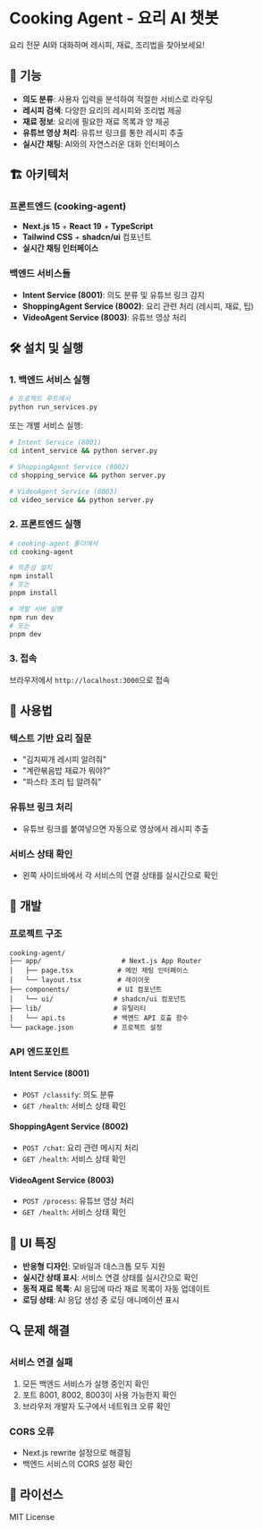 # Cooking Agent - 요리 AI 챗봇

요리 전문 AI와 대화하며 레시피, 재료, 조리법을 찾아보세요!

## 🚀 기능

- **의도 분류**: 사용자 입력을 분석하여 적절한 서비스로 라우팅
- **레시피 검색**: 다양한 요리의 레시피와 조리법 제공
- **재료 정보**: 요리에 필요한 재료 목록과 양 제공
- **유튜브 영상 처리**: 유튜브 링크를 통한 레시피 추출
- **실시간 채팅**: AI와의 자연스러운 대화 인터페이스

## 🏗️ 아키텍처

### 프론트엔드 (cooking-agent)
- **Next.js 15** + **React 19** + **TypeScript**
- **Tailwind CSS** + **shadcn/ui** 컴포넌트
- **실시간 채팅 인터페이스**

### 백엔드 서비스들
- **Intent Service (8001)**: 의도 분류 및 유튜브 링크 감지
- **ShoppingAgent Service (8002)**: 요리 관련 처리 (레시피, 재료, 팁)
- **VideoAgent Service (8003)**: 유튜브 영상 처리

## 🛠️ 설치 및 실행

### 1. 백엔드 서비스 실행

```bash
# 프로젝트 루트에서
python run_services.py
```

또는 개별 서비스 실행:

```bash
# Intent Service (8001)
cd intent_service && python server.py

# ShoppingAgent Service (8002)
cd shopping_service && python server.py

# VideoAgent Service (8003)
cd video_service && python server.py
```

### 2. 프론트엔드 실행

```bash
# cooking-agent 폴더에서
cd cooking-agent

# 의존성 설치
npm install
# 또는
pnpm install

# 개발 서버 실행
npm run dev
# 또는
pnpm dev
```

### 3. 접속

브라우저에서 `http://localhost:3000`으로 접속

## 📱 사용법

### 텍스트 기반 요리 질문
- "김치찌개 레시피 알려줘"
- "계란볶음밥 재료가 뭐야?"
- "파스타 조리 팁 알려줘"

### 유튜브 링크 처리
- 유튜브 링크를 붙여넣으면 자동으로 영상에서 레시피 추출

### 서비스 상태 확인
- 왼쪽 사이드바에서 각 서비스의 연결 상태를 실시간으로 확인

## 🔧 개발

### 프로젝트 구조
```
cooking-agent/
├── app/                    # Next.js App Router
│   ├── page.tsx           # 메인 채팅 인터페이스
│   └── layout.tsx         # 레이아웃
├── components/            # UI 컴포넌트
│   └── ui/               # shadcn/ui 컴포넌트
├── lib/                  # 유틸리티
│   └── api.ts            # 백엔드 API 호출 함수
└── package.json          # 프로젝트 설정
```

### API 엔드포인트

#### Intent Service (8001)
- `POST /classify`: 의도 분류
- `GET /health`: 서비스 상태 확인

#### ShoppingAgent Service (8002)
- `POST /chat`: 요리 관련 메시지 처리
- `GET /health`: 서비스 상태 확인

#### VideoAgent Service (8003)
- `POST /process`: 유튜브 영상 처리
- `GET /health`: 서비스 상태 확인

## 🎨 UI 특징

- **반응형 디자인**: 모바일과 데스크톱 모두 지원
- **실시간 상태 표시**: 서비스 연결 상태를 실시간으로 확인
- **동적 재료 목록**: AI 응답에 따라 재료 목록이 자동 업데이트
- **로딩 상태**: AI 응답 생성 중 로딩 애니메이션 표시

## 🔍 문제 해결

### 서비스 연결 실패
1. 모든 백엔드 서비스가 실행 중인지 확인
2. 포트 8001, 8002, 8003이 사용 가능한지 확인
3. 브라우저 개발자 도구에서 네트워크 오류 확인

### CORS 오류
- Next.js rewrite 설정으로 해결됨
- 백엔드 서비스의 CORS 설정 확인

## 📝 라이선스

MIT License 